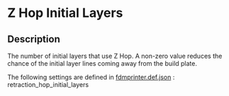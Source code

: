 # Z Hop Initial Layers

## Description
The number of initial layers that use Z Hop. A non-zero value reduces the chance of the initial layer lines coming away from the build plate.

The following settings are defined in [fdmprinter.def.json](https://github.com/smartavionics/Cura/blob/mb-master/resources/definitions/fdmprinter.def.json) : retraction_hop_initial_layers

